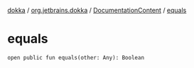 [dokka](../../index.md) / [org.jetbrains.dokka](../index.md) / [DocumentationContent](index.md) / [equals](equals.md)

# equals

```
open public fun equals(other: Any): Boolean
```
